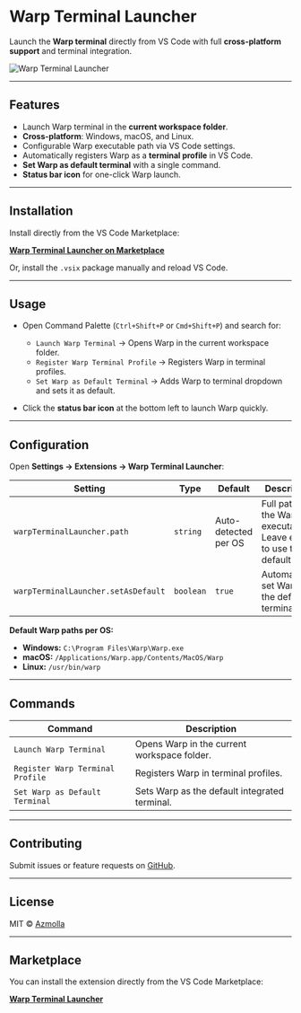 # Warp Terminal Launcher

Launch the **Warp terminal** directly from VS Code with full **cross-platform support** and terminal integration.

![Warp Terminal Launcher](https://via.placeholder.com/400x100.png?text=Warp+Terminal+Launcher)

---

## Features

- Launch Warp terminal in the **current workspace folder**.
- **Cross-platform**: Windows, macOS, and Linux.
- Configurable Warp executable path via VS Code settings.
- Automatically registers Warp as a **terminal profile** in VS Code.
- **Set Warp as default terminal** with a single command.
- **Status bar icon** for one-click Warp launch.

---

## Installation

Install directly from the VS Code Marketplace:

[**Warp Terminal Launcher on Marketplace**](https://marketplace.visualstudio.com/items?itemName=azmolla.warp-terminal-launcher)

Or, install the `.vsix` package manually and reload VS Code.

---

## Usage

- Open Command Palette (`Ctrl+Shift+P` or `Cmd+Shift+P`) and search for:

  - `Launch Warp Terminal` → Opens Warp in the current workspace folder.
  - `Register Warp Terminal Profile` → Registers Warp in terminal profiles.
  - `Set Warp as Default Terminal` → Adds Warp to terminal dropdown and sets it as default.

- Click the **status bar icon** at the bottom left to launch Warp quickly.

---

## Configuration

Open **Settings → Extensions → Warp Terminal Launcher**:

| Setting | Type | Default | Description |
|---------|------|---------|-------------|
| `warpTerminalLauncher.path` | `string` | Auto-detected per OS | Full path to the Warp executable. Leave empty to use the default. |
| `warpTerminalLauncher.setAsDefault` | `boolean` | `true` | Automatically set Warp as the default terminal. |

**Default Warp paths per OS:**

- **Windows:** `C:\Program Files\Warp\Warp.exe`
- **macOS:** `/Applications/Warp.app/Contents/MacOS/Warp`
- **Linux:** `/usr/bin/warp`

---

## Commands

| Command | Description |
|---------|-------------|
| `Launch Warp Terminal` | Opens Warp in the current workspace folder. |
| `Register Warp Terminal Profile` | Registers Warp in terminal profiles. |
| `Set Warp as Default Terminal` | Sets Warp as the default integrated terminal. |

---

## Contributing

Submit issues or feature requests on [GitHub](https://github.com/AbiruzzamanMolla/warp-terminal-launcher-vscode-extension/issues).

---

## License

MIT © [Azmolla](https://github.com/AbiruzzamanMolla)

---

## Marketplace

You can install the extension directly from the VS Code Marketplace:

[**Warp Terminal Launcher**](https://marketplace.visualstudio.com/items?itemName=azmolla.warp-terminal-launcher)
